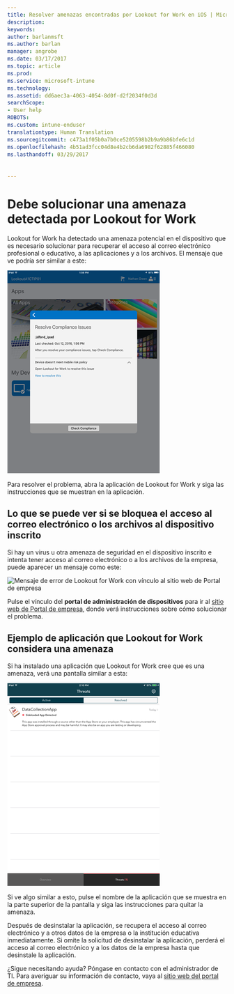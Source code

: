 ```yaml
---
title: Resolver amenazas encontradas por Lookout for Work en iOS | Microsoft Docs
description: 
keywords: 
author: barlanmsft
ms.author: barlan
manager: angrobe
ms.date: 03/17/2017
ms.topic: article
ms.prod: 
ms.service: microsoft-intune
ms.technology: 
ms.assetid: dd6aec3a-4063-4054-8d0f-d2f2034f0d3d
searchScope:
- User help
ROBOTS: 
ms.custom: intune-enduser
translationtype: Human Translation
ms.sourcegitcommit: c473a1f05b0a7b0ce5205598b2b9a9b86bfe6c1d
ms.openlocfilehash: 4b51ad3fcc04d8e4b2cb6da6982f62885f466080
ms.lasthandoff: 03/29/2017


---
```


# <a name="you-need-to-resolve-a-threat-found-by-lookout-for-work"></a>Debe solucionar una amenaza detectada por Lookout for Work

Lookout for Work ha detectado una amenaza potencial en el dispositivo que es necesario solucionar para recuperar el acceso al correo electrónico profesional o educativo, a las aplicaciones y a los archivos. El mensaje que ve podría ser similar a este:

![Mensaje de incumplimiento de los requisitos de Lookout for Work](./media/ios-lfw-noncompliant-in-ssp.png)

Para resolver el problema, abra la aplicación de Lookout for Work y siga las instrucciones que se muestran en la aplicación.

## <a name="what-you-might-see-if-your-enrolled-device-is-blocked-from-accessing-email-or-files"></a>Lo que se puede ver si se bloquea el acceso al correo electrónico o los archivos al dispositivo inscrito

Si hay un virus u otra amenaza de seguridad en el dispositivo inscrito e intenta tener acceso al correo electrónico o a los archivos de la empresa, puede aparecer un mensaje como este:

![Mensaje de error de Lookout for Work con vínculo al sitio web de Portal de empresa](./media/mtd-go-to-device-management-portal-android.png)

Pulse el vínculo del **portal de administración de dispositivos** para ir al [sitio web de Portal de empresa](http://portal.manage.microsoft.com), donde verá instrucciones sobre cómo solucionar el problema.

## <a name="example-of-an-app-that-lookout-for-work-sees-as-a-threat"></a>Ejemplo de aplicación que Lookout for Work considera una amenaza

Si ha instalado una aplicación que Lookout for Work cree que es una amenaza, verá una pantalla similar a esta:

![ejemplo de mensaje de alerta de virus de Lookout for Work](./media/ios-lfw-threat-example.png)

Si ve algo similar a esto, pulse el nombre de la aplicación que se muestra en la parte superior de la pantalla y siga las instrucciones para quitar la amenaza.

Después de desinstalar la aplicación, se recupera el acceso al correo electrónico y a otros datos de la empresa o la institución educativa inmediatamente. Si omite la solicitud de desinstalar la aplicación, perderá el acceso al correo electrónico y a los datos de la empresa hasta que desinstale la aplicación.

¿Sigue necesitando ayuda? Póngase en contacto con el administrador de TI. Para averiguar su información de contacto, vaya al [sitio web del portal de empresa](http://portal.manage.microsoft.com).

